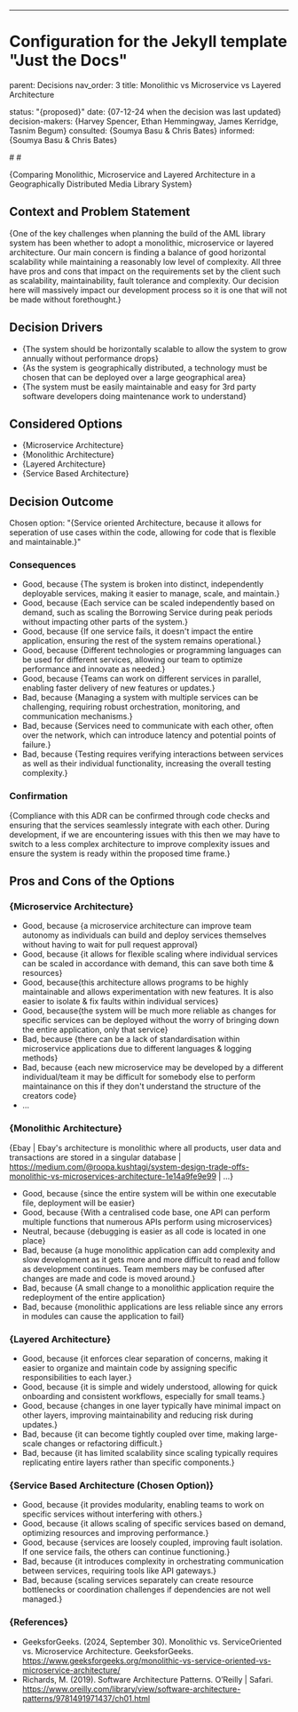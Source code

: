 ---
# Configuration for the Jekyll template "Just the Docs"
parent: Decisions
nav_order: 3
title: Monolithic vs Microservice vs Layered Architecture

status: "{proposed}"
date: {07-12-24 when the decision was last updated}
decision-makers: {Harvey Spencer, Ethan Hemmingway, James Kerridge, Tasnim Begum}
consulted: {Soumya Basu & Chris Bates}
informed: {Soumya Basu & Chris Bates}



#<!-- we need to disable MD025, because we use the different heading "ADR Template" in the homepage (see above) than it is foreseen in the template -->
#<!-- markdownlint-disable-next-line MD025 -->


{Comparing Monolithic, Microservice and Layered Architecture in a Geographically Distributed Media Library System}

## Context and Problem Statement

{One of the key challenges when planning the build of the AML library system has been whether to adopt a monolithic, microservice or layered architecture. Our main concern is finding a balance of good horizontal scalability while maintaining a reasonably low level of complexity. All three have pros and cons that impact on the requirements set by the client such as scalability, maintainability, fault tolerance and complexity. Our decision here will massively impact our development process so it is one that will not be made without forethought.}

<!-- This is an optional element. Feel free to remove. -->
## Decision Drivers

* {The system should be horizontally scalable to allow the system to grow annually without performance drops}
* {As the system is geographically distributed, a technology must be chosen that can be deployed over a large geographical area}
* {The system must be easily maintainable and easy for 3rd party software developers doing maintenance work to understand}

## Considered Options

* {Microservice Architecture}
* {Monolithic Architecture}
* {Layered Architecture}
* {Service Based Architecture}


## Decision Outcome

Chosen option: "{Service oriented Architecture, because it allows for seperation of use cases within the code, allowing for code that is flexible and maintainable.}"


### Consequences

* Good, because {The system is broken into distinct, independently deployable services, making it easier to manage, scale, and maintain.}
* Good, because {Each service can be scaled independently based on demand, such as scaling the Borrowing Service during peak periods without impacting other parts of the system.}
* Good, because {If one service fails, it doesn't impact the entire application, ensuring the rest of the system remains operational.}
* Good, because {Different technologies or programming languages can be used for different services, allowing our team to optimize performance and innovate as needed.}
* Good, because {Teams can work on different services in parallel, enabling faster delivery of new features or updates.}
* Bad, because {Managing a system with multiple services can be challenging, requiring robust orchestration, monitoring, and communication mechanisms.}
* Bad, because {Services need to communicate with each other, often over the network, which can introduce latency and potential points of failure.}
* Bad, because {Testing requires verifying interactions between services as well as their individual functionality, increasing the overall testing complexity.}

<!-- This is an optional element. Feel free to remove. -->
### Confirmation

{Compliance with this ADR can be confirmed through code checks and ensuring that the services seamlessly integrate with each other. During development, if we are encountering issues with this then we may have to switch to a less complex architecture to improve complexity issues and ensure the system is ready within the proposed time frame.}




## Pros and Cons of the Options
### {Microservice Architecture}
* Good, because {a microservice architecture can improve team autonomy as individuals can build and deploy services themselves without having to wait for pull request approval}
* Good, because {it allows for flexible scaling where individual services can be scaled in accordance with demand, this can save both time & resources}
* Good, because{this architecture allows programs to be highly maintainable and allows experimentation with new features. It is also easier to isolate & fix faults within individual services}
* Good, because{the system will be much more reliable as changes for specific services can be deployed without the worry of bringing down the entire application, only that service}
* Bad, because {there can be a lack of standardisation within microservice applications due to different languages & logging methods}
* Bad, because {each new microservice may be developed by a different individual/team it may be difficult for somebody else to perform maintainance on this if they don't understand the structure of the creators code}
* … <!-- numbers of pros and cons can vary -->

### {Monolithic Architecture}
{Ebay | Ebay's architecture is monolithic where all products, user data and transactions are stored in a singular database | https://medium.com/@roopa.kushtagi/system-design-trade-offs-monolithic-vs-microservices-architecture-1e14a9fe9e99 | …}

* Good, because {since the entire system will be within one executable file, deployment will be easier}
* Good, because {With a centralised code base, one API can perform multiple functions that numerous APIs perform using microservices}
* Neutral, because {debugging is easier as all code is located in one place}
* Bad, because {a huge monolithic application can add complexity and slow development as it gets more and more difficult to read and follow as development continues. Team members may be confused after changes are made and code is moved around.}
* Bad, because {A small change to a monolithic application require the redeployment of the entire application}
* Bad, because {monolithic applications are less reliable since any errors in modules can cause the application to fail}

### {Layered Architecture}
* Good, because {it enforces clear separation of concerns, making it easier to organize and maintain code by assigning specific responsibilities to each layer.}
* Good, because {it is simple and widely understood, allowing for quick onboarding and consistent workflows, especially for small teams.}
* Good, because {changes in one layer typically have minimal impact on other layers, improving maintainability and reducing risk during updates.}
* Bad, because {it can become tightly coupled over time, making large-scale changes or refactoring difficult.}
* Bad, because {it has limited scalability since scaling typically requires replicating entire layers rather than specific components.}

### {Service Based Architecture (Chosen Option)}
* Good, because {it provides modularity, enabling teams to work on specific services without interfering with others.}
* Good, because {it allows scaling of specific services based on demand, optimizing resources and improving performance.}
* Good, because {services are loosely coupled, improving fault isolation. If one service fails, the others can continue functioning.}
* Bad, because {it introduces complexity in orchestrating communication between services, requiring tools like API gateways.}
* Bad, because {scaling services separately can create resource bottlenecks or coordination challenges if dependencies are not well managed.}


### {References}
* GeeksforGeeks. (2024, September 30). Monolithic vs. ServiceOriented vs. Microservice Architecture. GeeksforGeeks. https://www.geeksforgeeks.org/monolithic-vs-service-oriented-vs-microservice-architecture/
* Richards, M. (2019). Software Architecture Patterns. O’Reilly | Safari. https://www.oreilly.com/library/view/software-architecture-patterns/9781491971437/ch01.html

‌
